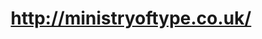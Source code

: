 ---
layout: post
title: http://ministryoftype.co.uk/
image: ministryoftype.co.uk-2011-09-27-clipped.png
---